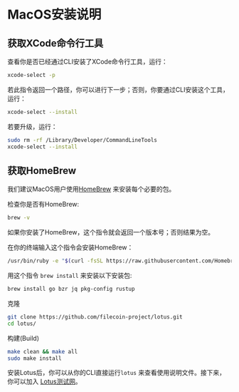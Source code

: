 # MacOS安装说明

## 获取XCode命令行工具

查看你是否已经通过CLI安装了XCode命令行工具，运行：

```sh
xcode-select -p
```

若此指令返回一个路径，你可以进行下一步；否则，你要通过CLI安装这个工具，运行：

```sh
xcode-select --install
```

若要升级，运行：

```sh
sudo rm -rf /Library/Developer/CommandLineTools
xcode-select --install
```

## 获取HomeBrew

我们建议MacOS用户使用[HomeBrew](https://brew.sh) 来安装每个必要的包。

检查你是否有HomeBrew:

```sh
brew -v
```

如果你安装了HomeBrew，这个指令就会返回一个版本号；否则结果为空。

在你的终端输入这个指令会安装HomeBrew：

```sh
/usr/bin/ruby -e "$(curl -fsSL https://raw.githubusercontent.com/Homebrew/install/master/install)"
```

用这个指令 `brew install` 来安装以下安装包:

```sh
brew install go bzr jq pkg-config rustup
```

克隆

```sh
git clone https://github.com/filecoin-project/lotus.git
cd lotus/
```

构建(Build)

```sh
make clean && make all
sudo make install
```

安装Lotus后，你可以从你的CLI直接运行`lotus` 来查看使用说明文件。接下来，你可以加入 [Lotus测试网](https://docs.lotu.sh/en+join-testnet)。